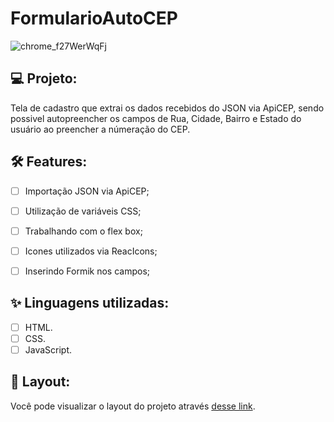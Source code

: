 # FormularioAutoCEP

![chrome_f27WerWqFj](https://user-images.githubusercontent.com/104083691/215559508-15cd27bb-c119-4796-85c6-a8f4563dae15.gif)

## 💻 Projeto:

Tela de cadastro que extrai os dados recebidos do JSON via ApiCEP, sendo possivel autopreencher os campos de Rua, Cidade, Bairro e Estado do usuário ao preencher a númeração do CEP.

## :hammer_and_wrench: Features:

-   [ ] Importação JSON via ApiCEP;
-   [ ] Utilização de variáveis CSS;
-   [ ] Trabalhando com o flex box;
-   [ ] Icones utilizados via ReacIcons;
-   [ ] Inserindo Formik nos campos;


## ✨ Linguagens utilizadas:

-   [ ] HTML.
-   [ ] CSS.
-   [ ] JavaScript.

## 🔖 Layout:

Você pode visualizar o layout do projeto através [desse link]().
